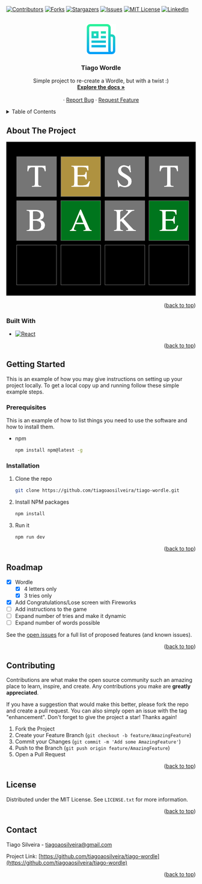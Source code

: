 <a name="readme-top"></a>

<!-- PROJECT SHIELDS -->
[![Contributors][contributors-shield]][contributors-url]
[![Forks][forks-shield]][forks-url]
[![Stargazers][stars-shield]][stars-url]
[![Issues][issues-shield]][issues-url]
[![MIT License][license-shield]][license-url]
[![LinkedIn][linkedin-shield]][linkedin-url]


<!-- PROJECT LOGO -->
<br />
<div align="center">
  <a href="https://github.com/tiagoaosilveira/tiago-wordle">
    <img src="images/logo.png" alt="Logo" width="80" height="80">
  </a>

<h3 align="center">Tiago Wordle</h3>

  <p align="center">
    Simple project to re-create a Wordle, but with a twist :)
    <br />
    <a href="https://github.com/tiagoaosilveira/tiago-wordle"><strong>Explore the docs »</strong></a>
    <br />
    <br />
    <!-- <a href="https://github.com/tiagoaosilveira/tiago-wordle">View Demo</a> -->
    ·
    <a href="https://github.com/tiagoaosilveira/tiago-wordle/issues/new?labels=bug&template=bug-report---.md">Report Bug</a>
    ·
    <a href="https://github.com/tiagoaosilveira/tiago-wordle/issues/new?labels=enhancement&template=feature-request---.md">Request Feature</a>
  </p>
</div>



<!-- TABLE OF CONTENTS -->
<details>
  <summary>Table of Contents</summary>
  <ol>
    <li>
      <a href="#about-the-project">About The Project</a>
      <ul>
        <li><a href="#built-with">Built With</a></li>
      </ul>
    </li>
    <li>
      <a href="#getting-started">Getting Started</a>
      <ul>
        <li><a href="#prerequisites">Prerequisites</a></li>
        <li><a href="#installation">Installation</a></li>
      </ul>
    </li>
    <li><a href="#usage">Usage</a></li>
    <li><a href="#roadmap">Roadmap</a></li>
    <li><a href="#contributing">Contributing</a></li>
    <li><a href="#license">License</a></li>
    <li><a href="#contact">Contact</a></li>
    <li><a href="#acknowledgments">Acknowledgments</a></li>
  </ol>
</details>



<!-- ABOUT THE PROJECT -->
## About The Project

[![Product Name Screen Shot][product-screenshot]](https://example.com)

<p align="right">(<a href="#readme-top">back to top</a>)</p>



### Built With

* [![React][React.js]][React-url]

<p align="right">(<a href="#readme-top">back to top</a>)</p>



<!-- GETTING STARTED -->
## Getting Started

This is an example of how you may give instructions on setting up your project locally.
To get a local copy up and running follow these simple example steps.

### Prerequisites

This is an example of how to list things you need to use the software and how to install them.
* npm
  ```sh
  npm install npm@latest -g
  ```

### Installation

1. Clone the repo
   ```sh
   git clone https://github.com/tiagoaosilveira/tiago-wordle.git
   ```
2. Install NPM packages
   ```sh
   npm install
   ```

3. Run it
   ```sh
   npm run dev
   ```

<p align="right">(<a href="#readme-top">back to top</a>)</p>


<!-- USAGE EXAMPLES -->

[//]: # (## Usage)

[//]: # ()
[//]: # (Use this space to show useful examples of how a project can be used. Additional screenshots, code examples and demos work well in this space. You may also link to more resources.)

[//]: # ()
[//]: # (_For more examples, please refer to the [Documentation]&#40;https://example.com&#41;_)

[//]: # ()
[//]: # (<p align="right">&#40;<a href="#readme-top">back to top</a>&#41;</p>)



<!-- ROADMAP -->
## Roadmap

- [X] Wordle
    - [X] 4 letters only
    - [X] 3 tries only 
- [X] Add Congratulations/Lose screen with Fireworks 
- [ ] Add instructions to the game
- [ ] Expand number of tries and make it dynamic
- [ ] Expand number of words possible

See the [open issues](https://github.com/tiagoaosilveira/tiago-wordle/issues) for a full list of proposed features (and known issues).

<p align="right">(<a href="#readme-top">back to top</a>)</p>



<!-- CONTRIBUTING -->
## Contributing

Contributions are what make the open source community such an amazing place to learn, inspire, and create. Any contributions you make are **greatly appreciated**.

If you have a suggestion that would make this better, please fork the repo and create a pull request. You can also simply open an issue with the tag "enhancement".
Don't forget to give the project a star! Thanks again!

1. Fork the Project
2. Create your Feature Branch (`git checkout -b feature/AmazingFeature`)
3. Commit your Changes (`git commit -m 'Add some AmazingFeature'`)
4. Push to the Branch (`git push origin feature/AmazingFeature`)
5. Open a Pull Request

<p align="right">(<a href="#readme-top">back to top</a>)</p>



<!-- LICENSE -->
## License

Distributed under the MIT License. See `LICENSE.txt` for more information.

<p align="right">(<a href="#readme-top">back to top</a>)</p>



<!-- CONTACT -->
## Contact

Tiago Silveira - tiagoaosilveira@gmail.com

Project Link: [https://github.com/tiagoaosilveira/tiago-wordle](https://github.com/tiagoaosilveira/tiago-wordle)

<p align="right">(<a href="#readme-top">back to top</a>)</p>

<!-- ACKNOWLEDGMENTS -->
<!--## Acknowledgments
***
*** * []()
*** * []()
*** * []()
*** <p align="right">(<a href="#readme-top">back to top</a>)</p>
-->



<!-- MARKDOWN LINKS & IMAGES -->
<!-- https://www.markdownguide.org/basic-syntax/#reference-style-links -->
[contributors-shield]: https://img.shields.io/github/contributors/tiagoaosilveira/tiago-wordle.svg?style=for-the-badge
[contributors-url]: https://github.com/tiagoaosilveira/tiago-wordle/graphs/contributors
[forks-shield]: https://img.shields.io/github/forks/tiagoaosilveira/tiago-wordle.svg?style=for-the-badge
[forks-url]: https://github.com/tiagoaosilveira/tiago-wordle/network/members
[stars-shield]: https://img.shields.io/github/stars/tiagoaosilveira/tiago-wordle.svg?style=for-the-badge
[stars-url]: https://github.com/tiagoaosilveira/tiago-wordle/stargazers
[issues-shield]: https://img.shields.io/github/issues/tiagoaosilveira/tiago-wordle.svg?style=for-the-badge
[issues-url]: https://github.com/tiagoaosilveira/tiago-wordle/issues
[license-shield]: https://img.shields.io/github/license/tiagoaosilveira/tiago-wordle.svg?style=for-the-badge
[license-url]: https://github.com/tiagoaosilveira/tiago-wordle/blob/main/LICENSE.txt
[linkedin-shield]: https://img.shields.io/badge/-LinkedIn-black.svg?style=for-the-badge&logo=linkedin&colorB=555
[linkedin-url]: https://linkedin.com/in/tiagoaosilveira
[product-screenshot]: images/wordle.png
[Next.js]: https://img.shields.io/badge/next.js-000000?style=for-the-badge&logo=nextdotjs&logoColor=white
[Next-url]: https://nextjs.org/
[React.js]: https://img.shields.io/badge/React-20232A?style=for-the-badge&logo=react&logoColor=61DAFB
[React-url]: https://reactjs.org/
[Vue.js]: https://img.shields.io/badge/Vue.js-35495E?style=for-the-badge&logo=vuedotjs&logoColor=4FC08D
[Vue-url]: https://vuejs.org/
[Angular.io]: https://img.shields.io/badge/Angular-DD0031?style=for-the-badge&logo=angular&logoColor=white
[Angular-url]: https://angular.io/
[Svelte.dev]: https://img.shields.io/badge/Svelte-4A4A55?style=for-the-badge&logo=svelte&logoColor=FF3E00
[Svelte-url]: https://svelte.dev/
[Laravel.com]: https://img.shields.io/badge/Laravel-FF2D20?style=for-the-badge&logo=laravel&logoColor=white
[Laravel-url]: https://laravel.com
[Bootstrap.com]: https://img.shields.io/badge/Bootstrap-563D7C?style=for-the-badge&logo=bootstrap&logoColor=white
[Bootstrap-url]: https://getbootstrap.com
[JQuery.com]: https://img.shields.io/badge/jQuery-0769AD?style=for-the-badge&logo=jquery&logoColor=white
[JQuery-url]: https://jquery.com 
